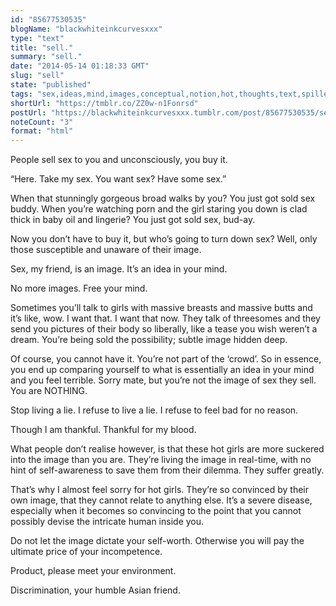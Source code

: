 ```yaml
---
id: "85677530535"
blogName: "blackwhiteinkcurvesxxx"
type: "text"
title: "sell."
summary: "sell."
date: "2014-05-14 01:18:33 GMT"
slug: "sell"
state: "published"
tags: "sex,ideas,mind,images,conceptual,notion,hot,thoughts,text,spilled ink,boobs,negative"
shortUrl: "https://tmblr.co/ZZ0w-n1Fonrsd"
postUrl: "https://blackwhiteinkcurvesxxx.tumblr.com/post/85677530535/sell"
noteCount: "3"
format: "html"
---
```


People sell sex to you and unconsciously, you buy it. 

“Here. Take my sex. You want sex? Have some sex.”

When that stunningly gorgeous broad walks by you? You just got sold sex buddy. When you’re watching porn and the girl staring you down is clad thick in baby oil and lingerie? You just got sold sex, bud-ay.

Now you don’t have to buy it, but who’s going to turn down sex? Well, only those susceptible and unaware of their image. 

Sex, my friend, is an image. It’s an idea in your mind.

No more images. Free your mind.

Sometimes you’ll talk to girls with massive breasts and massive butts and it’s like, wow. I want that. I want that now. They talk of threesomes and they send you pictures of their body so liberally, like a tease you wish weren’t a dream. You’re being sold the possibility; subtle image hidden deep.

Of course, you cannot have it. You’re not part of the ‘crowd’. So in essence, you end up comparing yourself to what is essentially an idea in your mind and you feel terrible. Sorry mate, but you’re not the image of sex they sell. You are NOTHING.

Stop living a lie. I refuse to live a lie. I refuse to feel bad for no reason.

Though I am thankful. Thankful for my blood.

What people don’t realise however, is that these hot girls are more suckered into the image than you are. They’re living the image in real-time, with no hint of self-awareness to save them from their dilemma. They suffer greatly. 

That’s why I almost feel sorry for hot girls. They’re so convinced by their own image, that they cannot relate to anything else. It’s a severe disease, especially when it becomes so convincing to the point that you cannot possibly devise the intricate human inside you.

Do not let the image dictate your self-worth. Otherwise you will pay the ultimate price of your incompetence.

Product, please meet your environment.

Discrimination, your humble Asian friend.